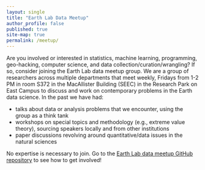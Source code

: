 ```yaml
---
layout: single
title: "Earth Lab Data Meetup"
author_profile: false
published: true
site-map: true
permalink: /meetup/
---
```


Are you involved or interested in statistics, machine learning, programming, geo-hacking, computer science, and data collection/curation/wrangling?
If so, consider joining the Earth Lab data meetup group.
We are a group of researchers across multiple departments that meet weekly, Fridays from 1-2 PM in room S372 in the MacAllister Building (SEEC) in the Research Park on East Campus to discuss and work on contemporary problems in the Earth data science.
In the past we have had:

- talks about data or analysis problems that we encounter, using the group as a think tank
- workshops on special topics and methodology (e.g., extreme value theory), sourcing speakers locally and from other institutions
- paper discussions revolving around quantitative/data issues in the natural sciences

No expertise is necessary to join.
Go to the [Earth Lab data meetup GitHub repository](https://github.com/earthlab/meetup) to see how to get involved!
